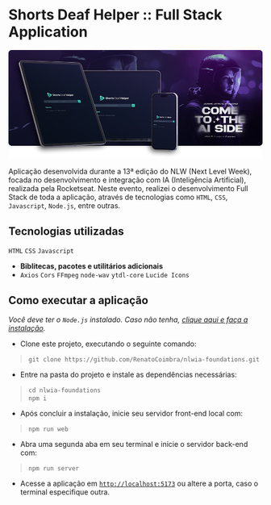 # Shorts Deaf Helper :: Full Stack Application

![Imagem de um MacBook com a tela inicial da aplicação aberta](github/readme-presentation.png)

Aplicação desenvolvida durante a 13ª edição do NLW (Next Level Week), focada no desenvolvimento e integração com IA (Inteligência Artificial), realizada pela Rocketseat. Neste evento, realizei o desenvolvimento Full Stack de toda a aplicação, através de tecnologias como `HTML`, `CSS`, `Javascript`, `Node.js`, entre outras.

## Tecnologias utilizadas

`HTML` `CSS` `Javascript`

- **Biblitecas, pacotes e utilitários adicionais**
- `Axios` `Cors` `FFmpeg` `node-wav` `ytdl-core` `Lucide Icons`

## Como executar a aplicação

_Você deve ter o `Node.js` instalado. Caso não tenha, [clique aqui e faça a instalação](https://nodejs.org)._

- Clone este projeto, executando o seguinte comando:

> ```properties
> git clone https://github.com/RenatoCoimbra/nlwia-foundations.git
> ```

- Entre na pasta do projeto e instale as dependências necessárias:

> ```properties
> cd nlwia-foundations
> npm i
> ```

- Após concluir a instalação, inicie seu servidor front-end local com:

> ```properties
> npm run web
> ```

- Abra uma segunda aba em seu terminal e inicie o servidor back-end com:

> ```properties
> npm run server
> ```

- Acesse a aplicação em [`http://localhost:5173`](http://localhost:5173) ou altere a porta, caso o terminal especifique outra.
